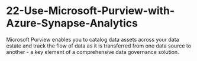 # 22-Use-Microsoft-Purview-with-Azure-Synapse-Analytics
Microsoft Purview enables you to catalog data assets across your data estate and track the flow of data as it is transferred from one data source to another - a key element of a comprehensive data governance solution.
